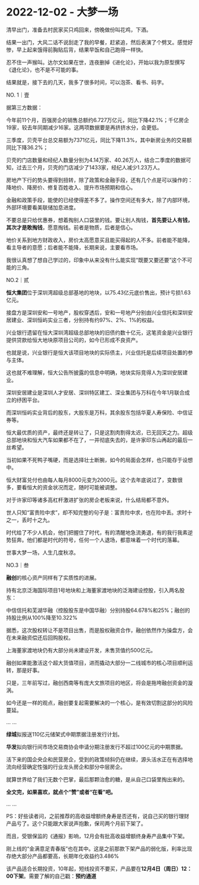 # 2022-12-02 - 大梦一场

清早出门，准备去村民家买只鸡回来，傍晚做份叫花鸡，下酒。

结果一出门，大风二话不说刮走了我的早餐，赶紧追，然后表演了个劈叉。感觉好惨，早上起来饿得前胸贴后背，结果早饭和自己跑得一样快。

忍不住一声猴叫。达尔文如果在世，连夜删掉《进化论》，开始以我为原型撰写《退化论》，也不是不可能的事。

结果就是，接下去的几天，我多了很多时间，可以泡茶、看书、码字。

NO. 1｜壹

据第三方数据：

今年前11个月，百强房企的销售总额约6.727万亿元，同比下降42.1%；千亿房企19家，较去年同期减少16家。这两项数据要是再挤挤水分，会更低。

三季度，贝壳平台总交易额为7371亿元，同比下降11.3%，其中新房业务的交易额同比下降36.2%；

贝壳的门店数量和经纪人数量分别为4.14万家、40.26万人，结合二季度的数据可知，过去三个月，贝壳的门店减少了1433家，经纪人减少1.23万人。

房地产下行的势头要得到扭转，除了政策和金融手段，还有几个点是可以操作的：降地价、降房价、修复百姓收入、提升市场预期和信心。

金融和政策手段，能使的已经使得差不多了。操作空间还有多大，除了内部环境，外部环境要看美联储加息进度。

不要总是只给优惠券，想着掏别人口袋里的钱。要让别人掏钱，**首先要让人有钱，其次才是敢掏钱**，愿意掏钱。前者是物质，后者是信心。

地价关系到地方财政收入，房价太高愿意买且能买得起的人不多。前者能不能降，看主导者的意愿；后者能不能降，长期来说，主要看市场。

我很认真想了想自己学过的，印象中从来没有什么能实现“既要又要还要”这个不可能的三角。

NO.2｜贰

**恒大集团**位于深圳湾超级总部基地的地块，以75.43亿元底价售出，预计亏损1.63亿元。

接盘方是深圳安和一号地产，股权穿透后，安和一号地产分别由兴业信托和深圳安居建业、深圳恒屿实业三者，分别持有约97%、2%、1%的权益。

兴业银行遗留在恒大深圳湾超级总部地块的旧债约数十亿元，这笔资金是兴业银行提供贷款给恒大地块原项目公司的，如今已形成不良资产。

也就是说，兴业银行是恒大该项目地块的实际债主，兴业信托是后续项目处置的参与主体。

这也就不难理解，恒大公告所披露的信息中明确，地块实际竞得人为深圳安居建业。

深圳安居建业是深圳人才安居、深圳特区建工、深业集团与万科在今年1月联合成立的纾困平台。

而深圳恒屿实业背后的股东，大股东是万科，其余股东包括华夏人寿保险、中信证券等。

恒大最优质的资产，最终还是转让了，只是这割肉割得太迟，已无回天之力。超级总部地块和恒大汽车如果都不在了，一并彻底失去的，是许家印东山再起的最后一丝希望。

当初如果不死鸭子嘴硬，而是选择壮士断腕，如今的局面会怎样，也只能存于设想中。

恒大财富兑付也由每人每月8000元变为2000元。这个去年底说过了，变数很多，要看恒大的资金状况而定，随时可能被调整。

对于许家印等诸多高杠杆激进扩张的房企老板来说，什么结局都不意外。

世人只知“富贵险中求”，却不知完整的句子是：富贵险中求，也在险中丢。求时十之一，丢时十之九。

时代给了不少人机会，他们把握住了时代，有的清醒地急流勇退，有的我行我素逆势狂奔。他们都是时代的符号，任何一个人退场，都意味着一个时代的落幕。

世事大梦一场，人生几度秋凉。

NO.3｜叁

**融创**的核心资产同样有了实质性的进展。

持有北京泛海国际项目1号地块和上海董家渡地块的泛海建设控股，引入两名股东：

中信信托和芜湖华融（控股股东是中国华融）分别持股64.678%和25%；融创的持股比例从100%降至10.322%

据悉，这次股权转让不是项目出售，而是股权融资合作，融创依然作为操盘方，会在未来融资偿还后回购股权。

上海董家渡地块仍有大部分尚未建设开发，未售货值约500亿元。

融创如果能激活这个超大货值项目，进而撬动大部分一二线城市的核心项目顺利运转，那是好事。

只是，三年前写过，融创西南等有庞大文旅项目的地区，将会是拖垮融创资金的漩涡。

如今还是一样的观点，融创要复起需要解决的一个核心，是有效切割这部分的风险蔓延。

... ...

**绿城**拟报送110亿元储架式中期票据注册发行计划。

**华发**拟向银行间市场交易商协会申请分期注册发行不超过100亿元的中期票据。

活下来的国企央企和民营房企，受到的政策倾斜仍在继续，源头活水正在有选择地流向经营确定性强的行业龙头房企和部分中层房企。

就算世界给了我们无数个巴掌，最后那颗治愈的糖，是从自己口袋里掏出来的。

**全文完，如果喜欢，就点个“赞”或者“在看”吧。**

... ...

PS：好些读者问，之前推荐的高收益增额终身寿是否还有，说自己买的银行理财产品亏了。这个只能跟大家说声抱歉，保司两个月前下架了。

而且，受银保监的《通报》影响，12月会有批高收益增额终身寿产品集中下架。

刚上线的“金满意足青春版”也在其中。这是之前那款下架产品的弱化版，利率比现存绝大部分产品都要高，长期年化收益约3.486%

该产品适合长期投资，10年起，短线投资不要买，产品要在**12月4日（周日）12：00下架**。需要了解的自己戳：**预约通道**